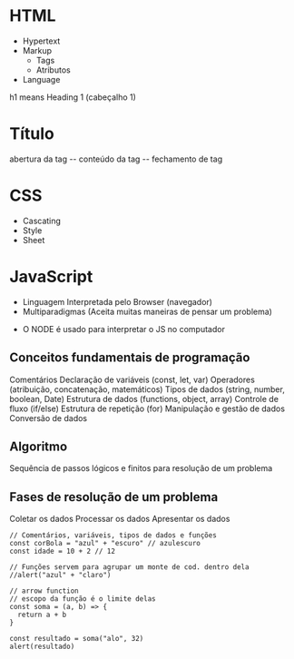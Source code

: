 # HTML

- Hypertext 
- Markup 
  - Tags
  - Atributos
- Language

h1 means Heading 1 (cabeçalho 1)
<h1>                     Título             </h1>
abertura da tag -- conteúdo da tag -- fechamento de tag

# CSS

- Cascating
- Style
- Sheet

# JavaScript

- Linguagem Interpretada pelo Browser (navegador)
- Multiparadigmas (Aceita muitas maneiras de pensar um problema)
* O NODE é usado para interpretar o JS no computador

## Conceitos fundamentais de programação

Comentários
Declaração de variáveis (const, let, var)
Operadores (atribuição, concatenação, matemáticos)
Tipos de dados (string, number, boolean, Date)
Estrutura de dados (functions, object, array)
Controle de fluxo (if/else)
Estrutura de repetição (for)
Manipulação e gestão de dados
Conversão de dados

## Algoritmo

Sequência de passos lógicos e finitos para resolução de um problema

## Fases de resolução de um problema

Coletar os dados
Processar os dados
Apresentar os dados

```JS
// Comentários, variáveis, tipos de dados e funções
const corBola = "azul" + "escuro" // azulescuro
const idade = 10 + 2 // 12

// Funções servem para agrupar um monte de cod. dentro dela
//alert("azul" + "claro")

// arrow function
// escopo da função é o limite delas
const soma = (a, b) => {
  return a + b
}

const resultado = soma("alo", 32)
alert(resultado)